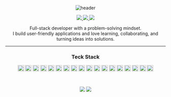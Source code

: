 <div align="center">
  
![header](https://capsule-render.vercel.app/api?type=egg&color=auto&height=300&section=header&text=Hi%20I'm%20Sol&fontSize=70&animation=fadeIn&fontcolor=white)

<p>
  <a href="mailto:fswd.yessir@gmail.com">
    <img src="https://img.shields.io/badge/Gmail-EA4335?style=flat-square&logo=Gmail&logoColor=white"/>
  </a>

  <a href="https://www.linkedin.com/in/yeseol/" target="_blank">
    <img src="https://img.shields.io/badge/Linkedin-0A66C2?style=flat-square&logo=Linkedin&logoColor=white"/>
  </a>

  <a href="https://solsolportfolio.vercel.app/" target="_blank">
    <img src="https://img.shields.io/badge/Portfolio-CBAACB?style=flat-square&logo=files&logoColor=white"/>
  </a>
</p>


<p>
Full-stack developer with a problem-solving mindset. <br>
I build user-friendly applications and love learning, collaborating, and turning ideas into solutions.
</p>

---

<h3 align="center">Teck Stack</h3>
<p align="center">
  <img src="https://img.shields.io/badge/JavaScript-F7DF1E?style=for-the-badge&logo=javascript&logoColor=black" height="20"/>
  <img src="https://img.shields.io/badge/TypeScript-007ACC?style=for-the-badge&logo=typescript&logoColor=white" height="20"/>
  <img src="https://img.shields.io/badge/HTML5-E34F26?style=for-the-badge&logo=html5&logoColor=white" height="20"/>
  <img src="https://img.shields.io/badge/CSS3-1572B6?style=for-the-badge&logo=css3&logoColor=white" height="20"/>
  <img src="https://img.shields.io/badge/React-20232A?style=for-the-badge&logo=react&logoColor=61DAFB" height="20"/>
  <img src="https://img.shields.io/badge/React_Native-20232A?style=for-the-badge&logo=react&logoColor=61DAFB" height="20"/>
  <img src="https://img.shields.io/badge/Next.js-000000?style=for-the-badge&logo=nextdotjs&logoColor=white" height="20"/>
  <img src="https://img.shields.io/badge/Node.js-339933?style=for-the-badge&logo=nodedotjs&logoColor=white" height="20"/>
  <img src="https://img.shields.io/badge/Strapi-2E7EEA?style=for-the-badge&logo=strapi&logoColor=white" height="20"/>
  <img src="https://img.shields.io/badge/Tailwind_CSS-06B6D4?style=for-the-badge&logo=tailwindcss&logoColor=white" height="20"/>
  <img src="https://img.shields.io/badge/MySQL-4479A1?style=for-the-badge&logo=mysql&logoColor=white" height="20"/>
  <img src="https://img.shields.io/badge/PostgreSQL-336791?style=for-the-badge&logo=postgresql&logoColor=white" height="20"/>
  <img src="https://img.shields.io/badge/Neon-00BFA5?style=for-the-badge&logo=neon&logoColor=white" height="20"/>
  <img src="https://img.shields.io/badge/Figma-F24E1E?style=for-the-badge&logo=figma&logoColor=white" height="20"/>
  <img src="https://img.shields.io/badge/Atom-66595C?style=for-the-badge&logo=atom&logoColor=white" height="20"/>
  <img src="https://img.shields.io/badge/Vercel-000000?style=for-the-badge&logo=vercel&logoColor=white" height="20"/>
  <img src="https://img.shields.io/badge/Render-46E3B7?style=for-the-badge&logo=render&logoColor=white" height="20"/>
  <img src="https://img.shields.io/badge/Firebase-FFCA28?style=for-the-badge&logo=firebase&logoColor=black" height="20"/>
</p>


<!--## 📊 **GitHub Stats** 
<div align="center">
  <img  src="https://github-profile-summary-cards.vercel.app/api/cards/repos-per-language?username=devBySol&theme=github_dark" alt="Top Languages" style="margin-right: 20px;" />
  <img  src="https://github-profile-summary-cards.vercel.app/api/cards/most-commit-language?username=devBySol&theme=github_dark" alt="Most Used Languages" style="margin-left: 20px;" />
</div>-->
<br>

![](https://github.com/devBySol/github-stats-transparent/blob/output/generated/overview.svg)
![](https://github.com/devBySol/github-stats-transparent/blob/output/generated/languages.svg)
</div>





